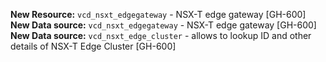 **New Resource:** `vcd_nsxt_edgegateway` - NSX-T edge gateway [GH-600]
**New Data source:** `vcd_nsxt_edgegateway` - NSX-T edge gateway [GH-600]
**New Data source:** `vcd_nsxt_edge_cluster` - allows to lookup ID and other details of NSX-T Edge Cluster [GH-600]